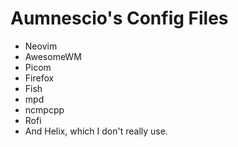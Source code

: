 # Aumnescio's Config Files

- Neovim
- AwesomeWM
- Picom
- Firefox
- Fish
- mpd
- ncmpcpp
- Rofi
- And Helix, which I don't really use.
